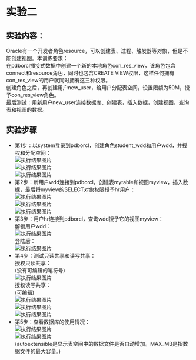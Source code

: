 # 实验二
## 实验内容：
   Oracle有一个开发者角色resource，可以创建表、过程、触发器等对象，但是不能创建视图。本训练要求：<br>
   在pdborcl插接式数据中创建一个新的本地角色con_res_view，该角色包含connect和resource角色，同时也包含CREATE VIEW权限，这样任何拥有con_res_view的用户就同时拥有这三种权限。<br>
创建角色之后，再创建用户new_user，给用户分配表空间，设置限额为50M，授予con_res_view角色。<br> 
   最后测试：用新用户new_user连接数据库、创建表，插入数据，创建视图，查询表和视图的数据。
## 实验步骤
- 第1步：以system登录到pdborcl，创建角色student_wdd和用户wdd，并授权和分配空间：<br>
![执行结果图片](./1_1.png)<br>
![执行结果图片](./1_2.png)<br>
![执行结果图片](./1_3.png)<br>
- 第2步：新用户wdd连接到pdborcl，创建表mytable和视图myview，插入数据，最后将myview的SELECT对象权限授予hr用户：<br>
![执行结果图片](./2_1.png)<br>
![执行结果图片](./2_2.png)<br>
![执行结果图片](./3_3.png)<br>
- 第3步：用户hr连接到pdborcl，查询wdd授予它的视图myview：<br>
解锁用户wdd：<br>
![执行结果图片](./3_1.png)<br>
登陆后：<br>
![执行结果图片](./3_2.png)<br>
- 第4步：测试只读共享和读写共享：<br>
授权只读共享：<br>
(没有可编辑的笔符号)<br>
![执行结果图片](./4_1.png)<br>
授权读写共享：<br>
(可编辑)<br>
![执行结果图片](./4_2.png)<br>
![执行结果图片](./4_3.png)<br>
![执行结果图片](./4_4.png)<br>
- 第5步：查看数据库的使用情况：<br>
![执行结果图片](./3_3.png)<br>
![执行结果图片](./3_4.png)<br>
(autoextensible是显示表空间中的数据文件是否自动增加。MAX_MB是指数据文件的最大容量。)
